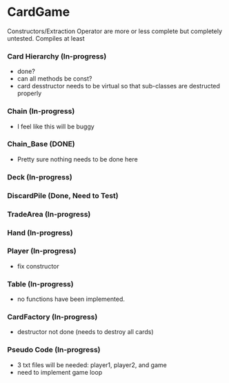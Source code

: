# CardGame

Constructors/Extraction Operator are more or less complete but completely untested.
Compiles at least

### Card Hierarchy (In-progress)
- done?
- can all methods be const?
- card desstructor needs to be virtual so that sub-classes are destructed properly

### Chain (In-progress)
- I feel like this will be buggy

### Chain_Base (DONE)
- Pretty sure nothing needs to be done here

### Deck (In-progress)

### DiscardPile (Done, Need to Test)

### TradeArea (In-progress)

### Hand (In-progress)

### Player (In-progress)
- fix constructor

### Table (In-progress)
- no functions have been implemented.

### CardFactory (In-progress)
- destructor not done (needs to destroy all cards)

### Pseudo Code (In-progress)
- 3 txt files will be needed: player1, player2, and game
- need to implement game loop
